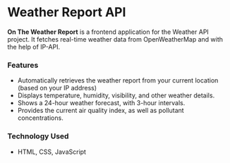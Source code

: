 # Weather Report API

**On The Weather Report** is a frontend application for the Weather API project.
It fetches real-time weather data from OpenWeatherMap and with the help of IP-API.

### Features
- Automatically retrieves the weather report from your current location (based on your IP address)
- Displays temperature, humidity, visibility, and other weather details.
- Shows a 24-hour weather forecast, with 3-hour intervals.
- Provides the current air quality index, as well as pollutant concentrations.

### Technology Used
- HTML, CSS, JavaScript